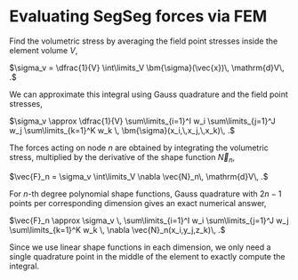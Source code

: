# Evaluating SegSeg forces via FEM

Find the volumetric stress by averaging the field point stresses inside the element volume $V$,

$\sigma_v = \dfrac{1}{V} \int\limits_V \bm{\sigma}(\vec{x})\, \mathrm{d}V\, .$

We can approximate this integral using Gauss quadrature and the field point stresses,

$\sigma_v \approx \dfrac{1}{V} \sum\limits_{i=1}^I w_i \sum\limits_{j=1}^J w_j \sum\limits_{k=1}^K w_k \, \bm{\sigma}(x_i,\,x_j,\,x_k)\, .$

The forces acting on node $n$ are obtained by integrating the volumetric stress, multiplied by the derivative of the shape function $\vec{N}_n$,

$\vec{F}_n = \sigma_v \int\limits_V \nabla \vec{N}_n\, \mathrm{d}V\, .$

For $n$-th degree polynomial shape functions, Gauss quadrature with $2n-1$ points per corresponding dimension gives an exact numerical answer,

$\vec{F}_n \approx \sigma_v \, \sum\limits_{i=1}^I w_i \sum\limits_{j=1}^J w_j \sum\limits_{k=1}^K w_k \, \nabla \vec{N}_n(x_i,y_j,z_k)\, .$

Since we use linear shape functions in each dimension, we only need a single quadrature point in the middle of the element to exactly compute the integral.
